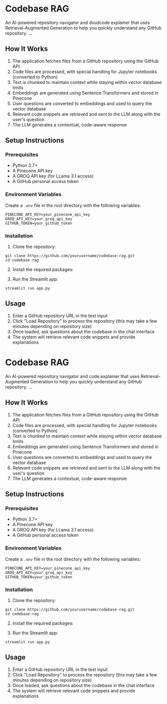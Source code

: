 # Codebase RAG

An AI-powered repository navigator and dvudcode explainer that uses Retrieval-Augmented Generation to help you quickly understand any GitHub repository.
...
## How It Works

1. The application fetches files from a GitHub repository using the GitHub API
2. Code files are processed, with special handling for Jupyter notebooks (converted to Python)
3. Text is chunked to maintain context while staying within vector database limits
4. Embeddings are generated using Sentence Transformers and stored in Pinecone
5. User questions are converted to embeddings and used to query the vector database
6. Relevant code snippets are retrieved and sent to the LLM along with the user's question
7. The LLM generates a contextual, code-aware response

## Setup Instructions

### Prerequisites

- Python 3.7+
- A Pinecone API key
- A GROQ API key (for LLama 3.1 access)
- A GitHub personal access token

### Environment Variables

Create a `.env` file in the root directory with the following variables:

```
PINECONE_API_KEY=your_pinecone_api_key
GROQ_API_KEY=your_groq_api_key
GITHUB_TOKEN=your_github_token
```

### Installation

1. Clone the repository:
```
git clone https://github.com/yourusername/codebase-rag.git
cd codebase-rag
```

2. Install the required packages:

3. Run the Streamlit app:
```
streamlit run app.py
```

## Usage

1. Enter a GitHub repository URL in the text input
2. Click "Load Repository" to process the repository (this may take a few minutes depending on repository size)
3. Once loaded, ask questions about the codebase in the chat interface
4. The system will retrieve relevant code snippets and provide explanations
# Codebase RAG

An AI-powered repository navigator and code explainer that uses Retrieval-Augmented Generation to help you quickly understand any GitHub repository.
...
## How It Works

1. The application fetches files from a GitHub repository using the GitHub API
2. Code files are processed, with special handling for Jupyter notebooks (converted to Python)
3. Text is chunked to maintain context while staying within vector database limits
4. Embeddings are generated using Sentence Transformers and stored in Pinecone
5. User questions are converted to embeddings and used to query the vector database
6. Relevant code snippets are retrieved and sent to the LLM along with the user's question
7. The LLM generates a contextual, code-aware response

## Setup Instructions

### Prerequisites

- Python 3.7+
- A Pinecone API key
- A GROQ API key (for LLama 3.1 access)
- A GitHub personal access token

### Environment Variables

Create a `.env` file in the root directory with the following variables:

```
PINECONE_API_KEY=your_pinecone_api_key
GROQ_API_KEY=your_groq_api_key
GITHUB_TOKEN=your_github_token
```

### Installation

1. Clone the repository:
```
git clone https://github.com/yourusername/codebase-rag.git
cd codebase-rag
```

2. Install the required packages:

3. Run the Streamlit app:
```
streamlit run app.py
```

## Usage

1. Enter a GitHub repository URL in the text input
2. Click "Load Repository" to process the repository (this may take a few minutes depending on repository size)
3. Once loaded, ask questions about the codebase in the chat interface
4. The system will retrieve relevant code snippets and provide explanations
